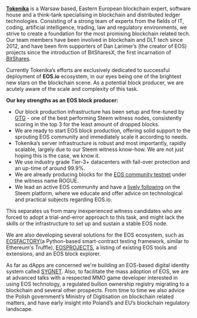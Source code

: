 [**Tokenika**](https://tokenika.io/) is a Warsaw based, Eastern European blockchain expert, software house and a think-tank specialising in blockchain and distributed ledger technologies. Consisting of a strong team of experts from the fields of IT, coding, artificial intelligence, trading, law and regulatory environments, we strive to create a foundation for the most promising blockchain related tech. Our team members have been involved in blockchain and DLT tech since 2012, and have been firm supporters of Dan Larimer’s (the creator of EOS) projects since the introduction of BitSharesX, the first incarnation of [BitShares](https://bitshares.org/).

Currently Tokenika’s efforts are exclusively dedicated to successful deployment of **EOS.io** ecosystem, in our eyes being one of the brightest new stars on the blockchain scene. As a potential block producer, we are acutely aware of the scale and complexity of this task.

**Our key strengths as an EOS block producer:**

- Our block production infrastructure has been setup and fine-tuned by [GTG](https://steemit.com/@gtg) - one of the best performing Steem witness nodes, consistently scoring in the top 3 for the least amount of dropped blocks.
- We are ready to start EOS block production, offering solid support to the sprouting EOS community and immediately scale it according to needs.
- Tokenika’s server infrastructure is robust and most importantly, rapidly scalable, largely due to our Steem witness know-how. We are not just hoping this is the case, we know it.
- We use industry grade Tier-3+ datacenters with fail-over protection and an up-time of around 99.9%.
- We are already producing blocks for the [EOS community testnet](http://superhero3monitor.eosgreen.io/)  under the witness name ROGUE.
- We lead an active EOS community and have a [lively following](https://steemit.com/@tokenika) on the Steem platform, where we educate and offer advice on technological and practical subjects regarding EOS.io.

This separates us from many inexperienced witness candidates who are forced to adopt a trial-and-error approach to this task, and might lack the skills or the infrastructure to set up and sustain a stable EOS node.

We are also developing several solutions for the EOS ecosystem, such as [EOSFACTORY](https://github.com/tokenika/eosfactory)(a Python-based smart-contract testing framework, similar to Ethereum's Truffle), [EOSPROJECTS](https://eosprojects.org/), a listing of existing EOS tools and extensions, and an EOS block explorer.

As far as dApps are concerned we're building an EOS-based digital identity system called [SYGNET](http://sygnet.eu/). Also, to facilitate the mass adoption of EOS, we are at advanced talks with a respected MMO game developer interested in using EOS technology, a regulated bullion ownership registry migrating to a blockchain and several other prospects. From time to time we also advice the Polish government’s Ministry of Digitisation on blockchain related matters, and have early insight into Poland’s and EU’s blockchain regulatory landscape.